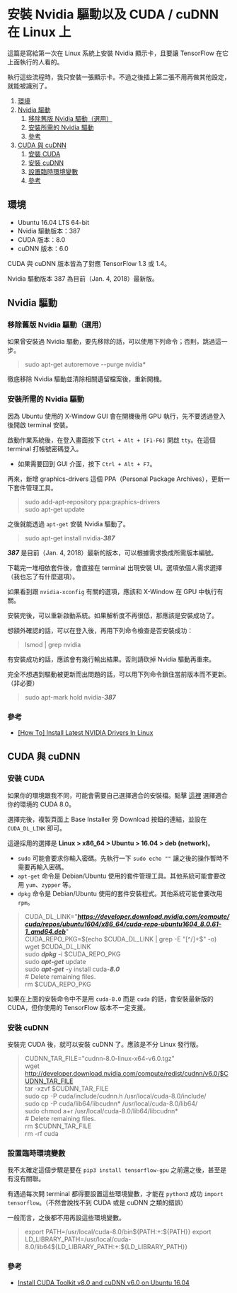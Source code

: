 安裝 Nvidia 驅動以及 CUDA / cuDNN 在 Linux 上
=============================================

這篇是寫給第一次在 Linux 系統上安裝 Nvidia 顯示卡，且要讓 TensorFlow 在它上面執行的人看的。

執行這些流程時，我只安裝一張顯示卡。不過之後插上第二張不用再做其他設定，就能被識別了。

1. [環境](#環境)
2. [Nvidia 驅動](#nvidia-驅動)
    1. [移除舊版 Nvidia 驅動（選用）](#移除舊版-nvidia-驅動選用)
    2. [安裝所需的 Nvidia 驅動](#安裝所需的-nvidia-驅動)
    3. [參考](#參考)
3. [CUDA 與 cuDNN](#cuda-與-cudnn)
    1. [安裝 CUDA](#安裝-cuda)
    2. [安裝 cuDNN](#安裝-cudnn)
    3. [設置臨時環境變數](#設置臨時環境變數)
    4. [參考](#參考-1)



環境
----

* Ubuntu 16.04 LTS 64-bit
* Nvidia 驅動版本：387
* CUDA 版本：8.0
* cuDNN 版本：6.0

CUDA 與 cuDNN 版本皆為了對應 TensorFlow 1.3 或 1.4。

Nvidia 驅動版本 387 為目前（Jan. 4, 2018）最新版。



Nvidia 驅動
-----------

### 移除舊版 Nvidia 驅動（選用）

如果曾安裝過 Nvidia 驅動，要先移除的話，可以使用下列命令；否則，跳過這一步。

> sudo apt-get autoremove --purge nvidia*

徹底移除 Nvidia 驅動並清除相關遺留檔案後，重新開機。


### 安裝所需的 Nvidia 驅動

因為 Ubuntu 使用的 X-Window GUI 會在開機後用 GPU 執行，先不要透過登入後開啟 terminal 安裝。

啟動作業系統後，在登入畫面按下 `Ctrl + Alt + [F1-F6]` 開啟 `tty`。在這個 terminal 打帳號密碼登入。

* 如果需要回到 GUI 介面，按下 `Ctrl + Alt + F7`。

再來，新增 graphics-drivers 這個 PPA（Personal Package Archives），更新一下套件管理工具。

> sudo add-apt-repository ppa:graphics-drivers  
> sudo apt-get update

之後就能透過 `apt-get` 安裝 Nvidia 驅動了。

> sudo apt-get install nvidia-***387***

***387*** 是目前（Jan. 4, 2018）最新的版本，可以根據需求換成所需版本編號。

下載完一堆相依套件後，會直接在 terminal 出現安裝 UI。選項依個人需求選擇（我也忘了有什麼選項）。

如果看到跟 `nvidia-xconfig` 有關的選項，應該和 X-Window 在 GPU 中執行有關。

安裝完後，可以重新啟動系統。如果解析度不再很低，那應該是安裝成功了。

想額外確認的話，可以在登入後，再用下列命令檢查是否安裝成功：

> lsmod | grep nvidia

有安裝成功的話，應該會有幾行輸出結果。否則請砍掉 Nvidia 驅動再重來。

完全不想遇到驅動被更新而出問題的話，可以用下列命令鎖住當前版本而不更新。（非必要）

> sudo apt-mark hold nvidia-***387***


### 參考

* [[How To] Install Latest NVIDIA Drivers In Linux](http://www.linuxandubuntu.com/home/how-to-install-latest-nvidia-drivers-in-linux)



CUDA 與 cuDNN
-------------

### 安裝 CUDA

如果你的環境跟我不同，可能會需要自己選擇適合的安裝檔。點擊 [這裡](https://developer.nvidia.com/cuda-80-ga2-download-archive) 選擇適合你的環境的 CUDA 8.0。

選擇完後，複製頁面上 Base Installer 旁 Download 按鈕的連結，並設在 `CUDA_DL_LINK` 即可。

這邊採用的選擇是 **Linux > x86_64 > Ubuntu > 16.04 > deb (network)**。

* `sudo` 可能會要求你輸入密碼。先執行一下 `sudo echo ""` 讓之後的操作暫時不需要再輸入密碼。
* `apt-get` 命令是 Debian/Ubuntu 使用的套件管理工具。其他系統可能會要改用 `yum`、`zypper` 等。
* `dpkg` 命令是 Debian/Ubuntu 使用的套件安裝程式。其他系統可能會要改用 `rpm`。

> CUDA_DL_LINK="***https://developer.download.nvidia.com/compute/cuda/repos/ubuntu1604/x86_64/cuda-repo-ubuntu1604_8.0.61-1_amd64.deb***"  
> CUDA_REPO_PKG=$(echo $CUDA_DL_LINK | grep -E "[^/]+$" -o)  
> wget $CUDA_DL_LINK  
> sudo ***dpkg*** -i $CUDA_REPO_PKG  
> sudo ***apt-get*** update  
> sudo ***apt-get*** -y install cuda-***8.0***  
> \# Delete remaining files.  
> rm $CUDA_REPO_PKG

如果在上面的安裝命令中不是用 `cuda-8.0` 而是 `cuda` 的話，會安裝最新版的 CUDA，但你使用的 TensorFlow 版本不一定支援。


### 安裝 cuDNN

安裝完 CUDA 後，就可以安裝 cuDNN 了。應該是不分 Linux 發行版。

> CUDNN_TAR_FILE="cudnn-8.0-linux-x64-v6.0.tgz"  
> wget http://developer.download.nvidia.com/compute/redist/cudnn/v6.0/$CUDNN_TAR_FILE  
> tar -xzvf $CUDNN_TAR_FILE  
> sudo cp -P cuda/include/cudnn.h /usr/local/cuda-8.0/include/  
> sudo cp -P cuda/lib64/libcudnn* /usr/local/cuda-8.0/lib64/  
> sudo chmod a+r /usr/local/cuda-8.0/lib64/libcudnn*  
> \# Delete remaining files.  
> rm $CUDNN_TAR_FILE  
> rm -rf cuda


### 設置臨時環境變數

我不太確定這個步驟是要在 `pip3 install tensorflow-gpu` 之前還之後，甚至是有沒有關聯。

有遇過每次開 terminal 都得要設置這些環境變數，才能在 `python3` 成功 `import tensorflow`。（不然會說找不到 CUDA 或是 cuDNN 之類的錯誤）

一般而言，之後都不用再設這些環境變數。

> export PATH=/usr/local/cuda-8.0/bin${PATH:+:${PATH}}  
> export LD_LIBRARY_PATH=/usr/local/cuda-8.0/lib64${LD_LIBRARY_PATH:+:${LD_LIBRARY_PATH}}


### 參考
* [Install CUDA Toolkit v8.0 and cuDNN v6.0 on Ubuntu 16.04](https://gist.github.com/mjdietzx/0ff77af5ae60622ce6ed8c4d9b419f45)
